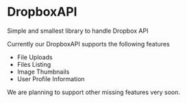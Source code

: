 # DropboxAPI

Simple and smallest library to handle Dropbox API

Currently our DropboxAPI supports the following features
- File Uploads
- Files Listing
- Image Thumbnails
- User Profile Information

We are planning to support other missing features very soon.


